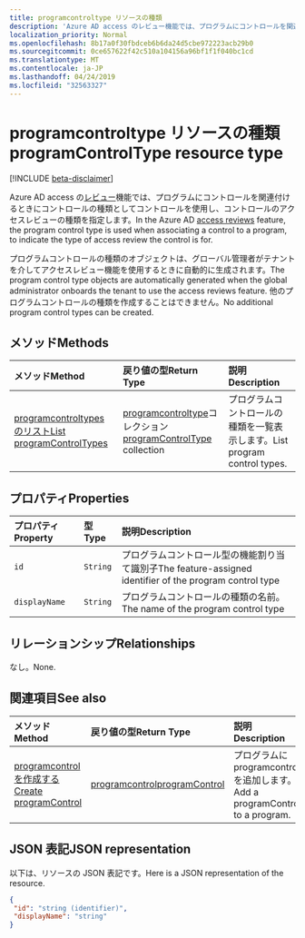 ```yaml
---
title: programcontroltype リソースの種類
description: 'Azure AD access のレビュー機能では、プログラムにコントロールを関連付けるときにコントロールの種類としてコントロールを使用し、コントロールのアクセスレビューの種類を指定します。  '
localization_priority: Normal
ms.openlocfilehash: 8b17a0f30fbdceb6b6da24d5cbe972223acb29b0
ms.sourcegitcommit: 0ce657622f42c510a104156a96bf1f1f040bc1cd
ms.translationtype: MT
ms.contentlocale: ja-JP
ms.lasthandoff: 04/24/2019
ms.locfileid: "32563327"
---
```

# <a name="programcontroltype-resource-type"></a><span data-ttu-id="32108-103">programcontroltype リソースの種類</span><span class="sxs-lookup"><span data-stu-id="32108-103">programControlType resource type</span></span>

[!INCLUDE [beta-disclaimer](../../includes/beta-disclaimer.md)]

<span data-ttu-id="32108-104">Azure AD access の[レビュー](accessreviews-root.md)機能では、プログラムにコントロールを関連付けるときにコントロールの種類としてコントロールを使用し、コントロールのアクセスレビューの種類を指定します。</span><span class="sxs-lookup"><span data-stu-id="32108-104">In the Azure AD [access reviews](accessreviews-root.md) feature, the program control type is used when associating a control to a program, to indicate the type of access review the control is for.</span></span>  

<span data-ttu-id="32108-105">プログラムコントロールの種類のオブジェクトは、グローバル管理者がテナントを介してアクセスレビュー機能を使用するときに自動的に生成されます。</span><span class="sxs-lookup"><span data-stu-id="32108-105">The program control type objects are automatically generated when the global administrator onboards the tenant to use the access reviews feature.</span></span>  <span data-ttu-id="32108-106">他のプログラムコントロールの種類を作成することはできません。</span><span class="sxs-lookup"><span data-stu-id="32108-106">No additional program control types can be created.</span></span>


## <a name="methods"></a><span data-ttu-id="32108-107">メソッド</span><span class="sxs-lookup"><span data-stu-id="32108-107">Methods</span></span>

| <span data-ttu-id="32108-108">メソッド</span><span class="sxs-lookup"><span data-stu-id="32108-108">Method</span></span>           | <span data-ttu-id="32108-109">戻り値の型</span><span class="sxs-lookup"><span data-stu-id="32108-109">Return Type</span></span>    |<span data-ttu-id="32108-110">説明</span><span class="sxs-lookup"><span data-stu-id="32108-110">Description</span></span>|
|:---------------|:--------|:----------|
|[<span data-ttu-id="32108-111">programcontroltypes のリスト</span><span class="sxs-lookup"><span data-stu-id="32108-111">List programControlTypes</span></span>](../api/programcontroltype-list.md) | <span data-ttu-id="32108-112">[programcontroltype](programcontroltype.md)コレクション</span><span class="sxs-lookup"><span data-stu-id="32108-112">[programControlType](programcontroltype.md) collection</span></span>| <span data-ttu-id="32108-113">プログラムコントロールの種類を一覧表示します。</span><span class="sxs-lookup"><span data-stu-id="32108-113">List program control types.</span></span> |

## <a name="properties"></a><span data-ttu-id="32108-114">プロパティ</span><span class="sxs-lookup"><span data-stu-id="32108-114">Properties</span></span>
| <span data-ttu-id="32108-115">プロパティ</span><span class="sxs-lookup"><span data-stu-id="32108-115">Property</span></span>     | <span data-ttu-id="32108-116">型</span><span class="sxs-lookup"><span data-stu-id="32108-116">Type</span></span>   |<span data-ttu-id="32108-117">説明</span><span class="sxs-lookup"><span data-stu-id="32108-117">Description</span></span>|
|:---------------|:--------|:----------|
| `id`                     |`String`                | <span data-ttu-id="32108-118">プログラムコントロール型の機能割り当て識別子</span><span class="sxs-lookup"><span data-stu-id="32108-118">The feature-assigned identifier of the program control type</span></span>                                      |
| `displayName`            |`String`                | <span data-ttu-id="32108-119">プログラムコントロールの種類の名前。</span><span class="sxs-lookup"><span data-stu-id="32108-119">The name of the program control type</span></span>                                                             |


## <a name="relationships"></a><span data-ttu-id="32108-120">リレーションシップ</span><span class="sxs-lookup"><span data-stu-id="32108-120">Relationships</span></span>

<span data-ttu-id="32108-121">なし。</span><span class="sxs-lookup"><span data-stu-id="32108-121">None.</span></span>


## <a name="see-also"></a><span data-ttu-id="32108-122">関連項目</span><span class="sxs-lookup"><span data-stu-id="32108-122">See also</span></span>

| <span data-ttu-id="32108-123">メソッド</span><span class="sxs-lookup"><span data-stu-id="32108-123">Method</span></span>           | <span data-ttu-id="32108-124">戻り値の型</span><span class="sxs-lookup"><span data-stu-id="32108-124">Return Type</span></span>    |<span data-ttu-id="32108-125">説明</span><span class="sxs-lookup"><span data-stu-id="32108-125">Description</span></span>|
|:---------------|:--------|:----------|
|[<span data-ttu-id="32108-126">programcontrol を作成する</span><span class="sxs-lookup"><span data-stu-id="32108-126">Create programControl</span></span>](../api/programcontrol-create.md) |     [<span data-ttu-id="32108-127">programcontrol</span><span class="sxs-lookup"><span data-stu-id="32108-127">programControl</span></span>](programcontrol.md) |   <span data-ttu-id="32108-128">プログラムに programcontrol を追加します。</span><span class="sxs-lookup"><span data-stu-id="32108-128">Add a programControl to a program.</span></span>|


## <a name="json-representation"></a><span data-ttu-id="32108-129">JSON 表記</span><span class="sxs-lookup"><span data-stu-id="32108-129">JSON representation</span></span>

<span data-ttu-id="32108-130">以下は、リソースの JSON 表記です。</span><span class="sxs-lookup"><span data-stu-id="32108-130">Here is a JSON representation of the resource.</span></span>

<!-- {
  "blockType": "resource",
  "optionalProperties": [

  ],
  "@odata.type": "microsoft.graph.programControlType"
}-->

```json
{
 "id": "string (identifier)",
 "displayName": "string"
}

```

<!--
{
  "type": "#page.annotation",
  "description": "programControlType resource",
  "keywords": "",
  "section": "documentation",
  "tocPath": "",
  "suppressions": []
}
-->
